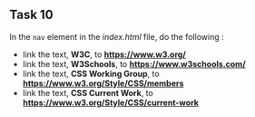 ## Task 10
In the `nav` element in the *index.html* file, do the following :

* link the text, **W3C**, to **https://www.w3.org/**
* link the text, **W3Schools**, to **https://www.w3schools.com/**
* link the text, **CSS Working Group**, to **https://www.w3.org/Style/CSS/members**
* link the text, **CSS Current Work**, to **https://www.w3.org/Style/CSS/current-work**
 
